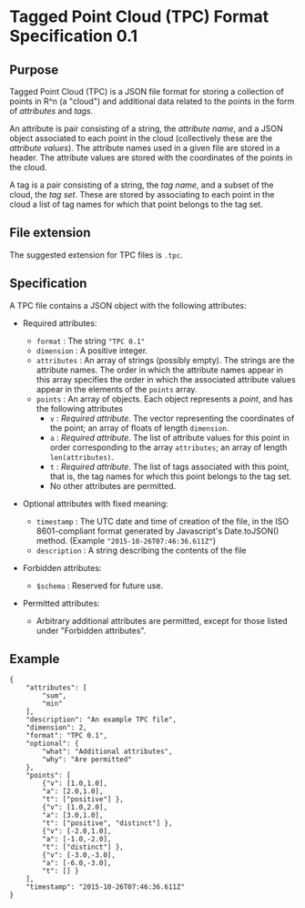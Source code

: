 Tagged Point Cloud (TPC) Format Specification 0.1
=================================================

Purpose
-------

Tagged Point Cloud (TPC) is a JSON file format for storing a
collection of points in R^n (a "cloud") and additional data related to
the points in the form of *attributes* and *tags*.

An attribute is pair consisting of a string, the *attribute name*, and
a JSON object associated to each point in the cloud (collectively
these are the *attribute values*).  The attribute names used in a
given file are stored in a header.  The attribute values are stored
with the coordinates of the points in the cloud.

A tag is a pair consisting of a string, the *tag name*, and a subset
of the cloud, the *tag set*.  These are stored by associating to each
point in the cloud a list of tag names for which that point belongs to
the tag set.

File extension
--------------

The suggested extension for TPC files is `.tpc`.

Specification
-------------

A TPC file contains a JSON object with the following attributes:

* Required attributes:
  * `format` : The string `"TPC 0.1"`
  * `dimension` : A positive integer.
  * `attributes` : An array of strings (possibly empty).  The strings
  are the attribute names.  The order in which the attribute names
  appear in this array specifies the order in which the associated
  attribute values appear in the elements of the `points` array.
  * `points` : An array of objects.  Each object represents a
    *point*, and has the following attributes
      * `v` : _Required attribute_.  The vector representing the
        coordinates of the point; an array of floats of length `dimension`.
      * `a` : _Required attribute_.  The list of attribute values for
        this point in order corresponding to the array `attributes`;
        an array of length `len(attributes)`.
      * `t` : _Required attribute_.  The list of tags associated with
        this point, that is, the tag names for which this point
        belongs to the tag set.
      * No other attributes are permitted.

* Optional attributes with fixed meaning:
   * `timestamp` : The UTC date and time of creation of the file, in the
      ISO 8601-compliant format generated by Javascript's
      Date.toJSON() method.  (Example `"2015-10-26T07:46:36.611Z"`)
   * `description` : A string describing the contents of the file

* Forbidden attributes:
  * `$schema` : Reserved for future use.
    
* Permitted attributes:
  * Arbitrary additional attributes are permitted, except for those
    listed under "Forbidden attributes".

Example
-------
    {
        "attributes": [
            "sum",
            "min"
        ],
        "description": "An example TPC file",
        "dimension": 2,
        "format": "TPC 0.1",
        "optional": {
            "what": "Additional attributes",
            "why": "Are permitted"
        },
        "points": [
            {"v": [1.0,1.0],
            "a": [2.0,1.0],
            "t": ["positive"] },
            {"v": [1.0,2.0],
            "a": [3.0,1.0],
            "t": ["positive", "distinct"] },
            {"v": [-2.0,1.0],
            "a": [-1.0,-2.0],
            "t": ["distinct"] },
            {"v": [-3.0,-3.0],
            "a": [-6.0,-3.0],
            "t": [] }
        ],
        "timestamp": "2015-10-26T07:46:36.611Z"
    }
